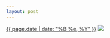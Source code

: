```yaml
---
layout: post
---
```


<p>
  <time><a href="/187">{{ page.date | date: "%B %e, %Y" }}</a></time>
  <a href="/187"><img src="{{ site.assets_url }}/187-640.jpg" srcset="{{ site.assets_url }}/187-1280.jpg 1280w, {{ site.assets_url }}/187-960.jpg 960w, {{ site.assets_url }}/187-640.jpg 640w, {{ site.assets_url }}/187-320.jpg 320w" sizes="(min-width: 700px) 50vw, calc(100vw - 2rem)" /></a>
</p>
